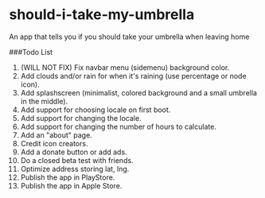 # should-i-take-my-umbrella
An app that tells you if you should take your umbrella when leaving home

###Todo List
1. (WILL NOT FIX) Fix navbar menu (sidemenu) background color. 
2. Add clouds and/or rain for when it's raining (use percentage or node icon).
3. Add splashscreen (minimalist, colored background and a small umbrella in the middle).
4. Add support for choosing locale on first boot.
5. Add support for changing the locale.
6. Add support for changing the number of hours to calculate.
7. Add an "about" page.
8. Credit icon creators.
9. Add a donate button or add ads.
10. Do a closed beta test with friends.
11. Optimize address storing lat, lng.
12. Publish the app in PlayStore.
13. Publish the app in Apple Store.
